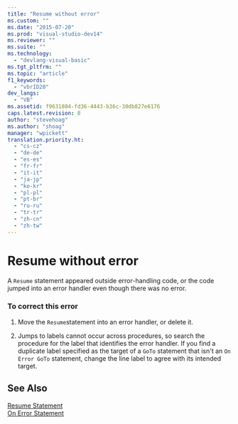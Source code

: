 ```yaml
---
title: "Resume without error"
ms.custom: ""
ms.date: "2015-07-20"
ms.prod: "visual-studio-dev14"
ms.reviewer: ""
ms.suite: ""
ms.technology: 
  - "devlang-visual-basic"
ms.tgt_pltfrm: ""
ms.topic: "article"
f1_keywords: 
  - "vbrID20"
dev_langs: 
  - "VB"
ms.assetid: f9631804-fd36-4443-b36c-30db827e6176
caps.latest.revision: 8
author: "stevehoag"
ms.author: "shoag"
manager: "wpickett"
translation.priority.ht: 
  - "cs-cz"
  - "de-de"
  - "es-es"
  - "fr-fr"
  - "it-it"
  - "ja-jp"
  - "ko-kr"
  - "pl-pl"
  - "pt-br"
  - "ru-ru"
  - "tr-tr"
  - "zh-cn"
  - "zh-tw"
---
```

# Resume without error
A `Resume` statement appeared outside error-handling code, or the code jumped into an error handler even though there was no error.  
  
### To correct this error  
  
1.  Move the `Resume`statement into an error handler, or delete it.  
  
2.  Jumps to labels cannot occur across procedures, so search the procedure for the label that identifies the error handler. If you find a duplicate label specified as the target of a `GoTo` statement that isn't an `On Error GoTo` statement, change the line label to agree with its intended target.  
  
## See Also  
 [Resume Statement](../../../visual-basic/language-reference/statements/resume-statement.md)   
 [On Error Statement](../../../visual-basic/language-reference/statements/on-error-statement.md)